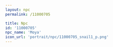 ```yaml
---
layout: npc
permalink: /11000705

title: Npc
id: '11000705'
npc_name: 'Moya'
icon_url: 'portrait/npc/11000705_snail1_p.png'
---
```

